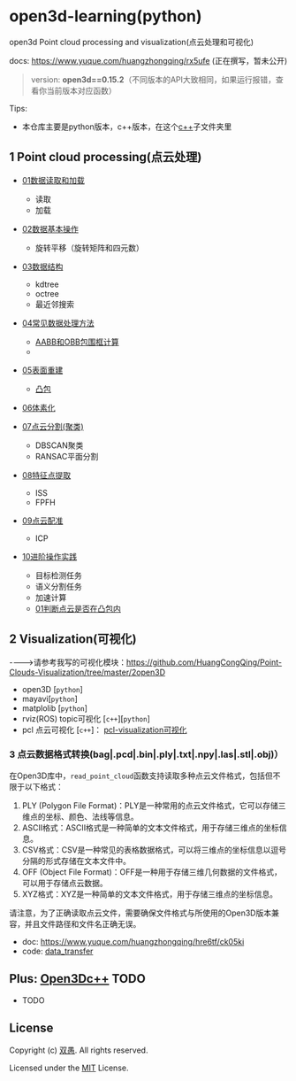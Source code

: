 <!--
 * @Description: open3d Point cloud processing and visualization(点云处理和可视化)
 * @Author: HCQ
 * @Company(School): UCAS
 * @Email: 1756260160@qq.com
 * @Date: 2023-08-10 15:40:07
 * @LastEditTime: 2023-12-26 19:55:30
 * @FilePath: /open3d-learning/README.md
-->
# open3d-learning(python)
open3d Point cloud processing and visualization(点云处理和可视化)

docs: https://www.yuque.com/huangzhongqing/rx5ufe  (正在撰写，暂未公开)

> version: **open3d==0.15.2**（不同版本的API大致相同，如果运行报错，查看你当前版本对应函数）

Tips:
* 本仓库主要是python版本，c++版本，在这个[c++](c++)子文件夹里
## 1 Point cloud processing(点云处理)

* [01数据读取和加载](01数据读取和加载)
    * 读取
    * 加载
* [02数据基本操作](02数据基本操作)
    * 旋转平移（旋转矩阵和四元数）
* [03数据结构](03数据结构)
    * kdtree
    * octree
    * 最近邻搜索
    
* [04常见数据处理方法](04常见数据处理方法)
    * [AABB和OBB包围框计算](point_cloud_processing/04常见数据处理方法/计算点云包围盒与凸包.py)
    * 
* [05表面重建](05表面重建)
    * [凸包](point_cloud_processing/05表面重建/计算点云包围盒与凸包.py)
* [06体素化](06体素化)
* [07点云分割(聚类)](07点云聚类分割)
    * DBSCAN聚类
    * RANSAC平面分割
* [08特征点提取](08特征点提取)
    * ISS
    * FPFH
* [09点云配准](09点云配准)
    * ICP
* [10进阶操作实践](10进阶操作实践)
    * 目标检测任务
    * 语义分割任务
    * 加速计算
    * [01判断点云是否在凸包内](point_cloud_processing/10进阶操作实践/01判断点云是否在凸包内.py)


## 2 Visualization(可视化)

---->请参考我写的可视化模块：https://github.com/HuangCongQing/Point-Clouds-Visualization/tree/master/2open3D

- open3D [`python`]
- mayavi[`python`]
- matplolib [`python`]
- rviz(ROS) topic可视化  [`c++`][`python`]
- pcl 点云可视化 [`c++`]： [pcl-visualization可视化](https://github.com/HuangCongQing/pcl-learning/tree/master/15visualization%E5%8F%AF%E8%A7%86%E5%8C%96)


### 3 点云数据格式转换(bag|.pcd|.bin|.ply|.txt|.npy|.las|.stl|.obj)）

在Open3D库中，`read_point_cloud`函数支持读取多种点云文件格式，包括但不限于以下格式：

1. PLY (Polygon File Format)：PLY是一种常用的点云文件格式，它可以存储三维点的坐标、颜色、法线等信息。
2. ASCII格式：ASCII格式是一种简单的文本文件格式，用于存储三维点的坐标信息。
3. CSV格式：CSV是一种常见的表格数据格式，可以将三维点的坐标信息以逗号分隔的形式存储在文本文件中。
4. OFF (Object File Format)：OFF是一种用于存储三维几何数据的文件格式，可以用于存储点云数据。
5. XYZ格式：XYZ是一种简单的文本文件格式，用于存储三维点的坐标信息。

请注意，为了正确读取点云文件，需要确保文件格式与所使用的Open3D版本兼容，并且文件路径和文件名正确无误。


* doc: https://www.yuque.com/huangzhongqing/hre6tf/ck05ki
* code: [data_transfer](data_transfer)






## Plus: [Open3Dc++](c++) TODO

* TODO


## License

Copyright (c) [双愚](https://github.com/HuangCongQing). All rights reserved.

Licensed under the [MIT](./LICENSE) License.
